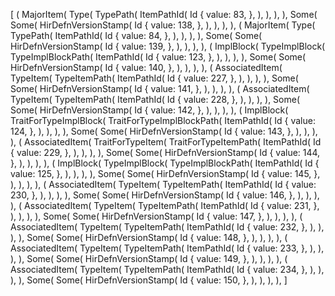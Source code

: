 [
    (
        MajorItem(
            Type(
                TypePath(
                    ItemPathId(
                        Id {
                            value: 83,
                        },
                    ),
                ),
            ),
        ),
        Some(
            Some(
                HirDefnVersionStamp(
                    Id {
                        value: 138,
                    },
                ),
            ),
        ),
    ),
    (
        MajorItem(
            Type(
                TypePath(
                    ItemPathId(
                        Id {
                            value: 84,
                        },
                    ),
                ),
            ),
        ),
        Some(
            Some(
                HirDefnVersionStamp(
                    Id {
                        value: 139,
                    },
                ),
            ),
        ),
    ),
    (
        ImplBlock(
            TypeImplBlock(
                TypeImplBlockPath(
                    ItemPathId(
                        Id {
                            value: 123,
                        },
                    ),
                ),
            ),
        ),
        Some(
            Some(
                HirDefnVersionStamp(
                    Id {
                        value: 140,
                    },
                ),
            ),
        ),
    ),
    (
        AssociatedItem(
            TypeItem(
                TypeItemPath(
                    ItemPathId(
                        Id {
                            value: 227,
                        },
                    ),
                ),
            ),
        ),
        Some(
            Some(
                HirDefnVersionStamp(
                    Id {
                        value: 141,
                    },
                ),
            ),
        ),
    ),
    (
        AssociatedItem(
            TypeItem(
                TypeItemPath(
                    ItemPathId(
                        Id {
                            value: 228,
                        },
                    ),
                ),
            ),
        ),
        Some(
            Some(
                HirDefnVersionStamp(
                    Id {
                        value: 142,
                    },
                ),
            ),
        ),
    ),
    (
        ImplBlock(
            TraitForTypeImplBlock(
                TraitForTypeImplBlockPath(
                    ItemPathId(
                        Id {
                            value: 124,
                        },
                    ),
                ),
            ),
        ),
        Some(
            Some(
                HirDefnVersionStamp(
                    Id {
                        value: 143,
                    },
                ),
            ),
        ),
    ),
    (
        AssociatedItem(
            TraitForTypeItem(
                TraitForTypeItemPath(
                    ItemPathId(
                        Id {
                            value: 229,
                        },
                    ),
                ),
            ),
        ),
        Some(
            Some(
                HirDefnVersionStamp(
                    Id {
                        value: 144,
                    },
                ),
            ),
        ),
    ),
    (
        ImplBlock(
            TypeImplBlock(
                TypeImplBlockPath(
                    ItemPathId(
                        Id {
                            value: 125,
                        },
                    ),
                ),
            ),
        ),
        Some(
            Some(
                HirDefnVersionStamp(
                    Id {
                        value: 145,
                    },
                ),
            ),
        ),
    ),
    (
        AssociatedItem(
            TypeItem(
                TypeItemPath(
                    ItemPathId(
                        Id {
                            value: 230,
                        },
                    ),
                ),
            ),
        ),
        Some(
            Some(
                HirDefnVersionStamp(
                    Id {
                        value: 146,
                    },
                ),
            ),
        ),
    ),
    (
        AssociatedItem(
            TypeItem(
                TypeItemPath(
                    ItemPathId(
                        Id {
                            value: 231,
                        },
                    ),
                ),
            ),
        ),
        Some(
            Some(
                HirDefnVersionStamp(
                    Id {
                        value: 147,
                    },
                ),
            ),
        ),
    ),
    (
        AssociatedItem(
            TypeItem(
                TypeItemPath(
                    ItemPathId(
                        Id {
                            value: 232,
                        },
                    ),
                ),
            ),
        ),
        Some(
            Some(
                HirDefnVersionStamp(
                    Id {
                        value: 148,
                    },
                ),
            ),
        ),
    ),
    (
        AssociatedItem(
            TypeItem(
                TypeItemPath(
                    ItemPathId(
                        Id {
                            value: 233,
                        },
                    ),
                ),
            ),
        ),
        Some(
            Some(
                HirDefnVersionStamp(
                    Id {
                        value: 149,
                    },
                ),
            ),
        ),
    ),
    (
        AssociatedItem(
            TypeItem(
                TypeItemPath(
                    ItemPathId(
                        Id {
                            value: 234,
                        },
                    ),
                ),
            ),
        ),
        Some(
            Some(
                HirDefnVersionStamp(
                    Id {
                        value: 150,
                    },
                ),
            ),
        ),
    ),
]